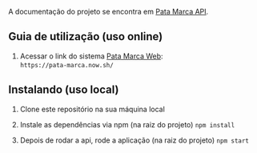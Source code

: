 A documentação do projeto se encontra em [Pata Marca API](https://gitlab.com/senac_pos-tcc_desenvolvimento-web-mobile-2019/projeto_tcc-7/pata-marca-api/-/wikis/home).


## Guia de utilização (uso online)

1.  Acessar o link do sistema [Pata Marca Web](https://pata-marca.now.sh/): <br />
    `https://pata-marca.now.sh/`

## Instalando (uso local)

1. Clone este repositório na sua máquina local

2. Instale as dependências via npm (na raiz do projeto)
   `npm install`

4. Depois de rodar a api, rode a aplicação (na raiz do projeto)
   `npm start`